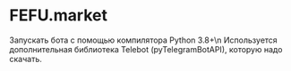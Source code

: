# FEFU.market


Запускать бота с помощью компилятора Python 3.8+\n
Используется дополнительная библиотека Telebot (pyTelegramBotAPI), которую надо скачать.
